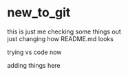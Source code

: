 # new_to_git
this is just me checking some things out <br>
just changing how README.md looks

trying vs code now

adding things here 
